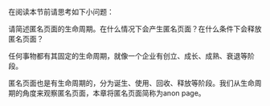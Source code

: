 在阅读本节前请思考如下小问题： 

请简述匿名页面的生命周期。在什么情况下会产生匿名页面？在什么条件下会释放匿名页面？

任何事物都有其固定的生命周期，就像一个企业有创立、成长、成熟、衰退等阶段。

匿名页面也是有生命周期的，分为诞生、使用、回收、释放等阶段。我们从生命周期的角度来观察匿名页面，本章将匿名页面简称为anon page。